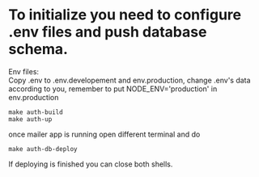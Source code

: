 # To initialize you need to configure .env files and push database schema.
Env files: <br>
Copy .env to .env.developement and env.production, change .env's data according to you, remember to put NODE_ENV='production' in env.production <br>

```
make auth-build
make auth-up
```
once mailer app is running
open different terminal and do
```
make auth-db-deploy
```
If deploying is finished you can close both shells. <br>
